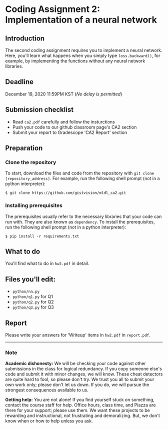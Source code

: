# Coding Assignment 2: Implementation of a neural network

## Introduction
The second coding assignment requires you to implement a neural network.
Here, you'll learn what happens when you simply type `loss.backward()`, for example, by implementing the functions without any neural network libraries.

## Deadline
December 19, 2020 11:59PM KST (*No delay is permitted*)

## Submission checklist
- Read `ca2.pdf` carefully and follow the insturctions
- Push your code to our github classroom page's CA2 section
- Submit your report to Gradescope 'CA2 Report' section


## Preparation

### Clone the repository
To start, download the files and code from the repository with `git clone [repository_address]`.
For example, run the following shell prompt (not in a python interpreter):
```
$ git clone https://github.com/gistvision/mldl_ca2.git
```

### Installing prerequisites
The prerequisites usually refer to the necessary libraries that your code can run with. They are also known as `dependency`. 
To install the prerequisites, run the following shell prompt (not in a python interpreter):
```
$ pip install -r requirements.txt
```

## What to do
You'll find what to do in `hw2.pdf` in detail.

## Files you'll edit:
- `python/nn.py`
- `python/q1.py` for Q1
- `python/q2.py` for Q2
- `python/q3.py` for Q3

## Report
Please write your answers for 'Writeup' items in `hw2.pdf` in `report.pdf`.

---
### Note
**Academic dishonesty:** We will be checking your code against other submissions in the class for logical redundancy. If you copy someone else's code and submit it with minor changes, we will know. These cheat detectors are quite hard to fool, so please don't try. We trust you all to submit your own work only; please don't let us down. If you do, we will pursue the strongest consequences available to us.

**Getting help:** You are not alone! If you find yourself stuck on something, contact the course staff for help. Office hours, class time, and Piazza are there for your support; please use them. We want these projects to be rewarding and instructional, not frustrating and demoralizing. But, we don't know when or how to help unless you ask.